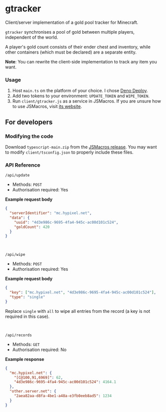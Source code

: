 # gtracker

Client/server implementation of a gold pool tracker for Minecraft.

`gtracker` synchronises a pool of gold between multiple players, independent of the world.

A player's gold count consists of their ender chest and inventory, while other containers (which must be declared) are a separate entity.

**Note**: You can rewrite the client-side implementation to track any item you want.

### Usage

1. Host `main.ts` on the platform of your choice. I chose [Deno Deploy](https://deno.com/deploy).
2. Add two tokens to your environment: `UPDATE_TOKEN` and `WIPE_TOKEN`.
3. Run `client/gtracker.js` as a service in JSMacros. If you are unsure how to use JSMacros, visit [its website](https://jsmacros.wagyourtail.xyz/).

## For developers
### Modifying the code
Download `typescript-main.zip` from the [JSMacros release](https://github.com/JsMacros/JsMacros/releases/tag/1.9.2). You may want to modify `client/tsconfig.json` to properly include these files.


### API Reference

`/api/update`

- Methods: `POST`
- Authorisation required: Yes

**Example request body**

```json
{
  "serverIdentifier": "mc.hypixel.net",
  "data": {
    "uuid": "4d3e986c-9695-4fa4-945c-ac00d101c524",
    "goldCount": 420
  }
}
```

<br>

`/api/wipe`

- Methods: `POST`
- Authorisation required: Yes

**Example request body**

```json
{
  "key": ["mc.hypixel.net", "4d3e986c-9695-4fa4-945c-ac00d101c524"],
  "type": "single"
}
```

Replace `single` with `all` to wipe all entries from the record (a key is not required in this case).

<br>

`/api/records`

- Methods: `GET`
- Authorisation required: No

**Example response**

```json
{
  "mc.hypixel.net": {
    "[C@100,91,6969]": 62,
    "4d3e986c-9695-4fa4-945c-ac00d101c524": 4164.1
  },
  "other.server.net": {
    "2aea82aa-d8fa-4be1-a48a-e3fb0eeb8ad5": 1234
  }
}
```
